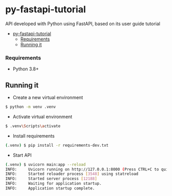 # py-fastapi-tutorial
API developed with Python using FastAPI, based on its user guide tutorial

- [py-fastapi-tutorial](#py-fastapi-tutorial)
    - [Requirements](#requirements)
  - [Running it](#running-it)

### Requirements
- Python 3.8+

## Running it
- Create a new virtual environment
```sh
$ python -m venv .venv
```

- Activate virtual environment
```sh
$ .venv\Scripts\activate
```

- Install requirements
```sh
(.venv) $ pip install -r requirements-dev.txt
```

- Start API
```sh
(.venv) $ uvicorn main:app --reload
INFO:     Uvicorn running on http://127.0.0.1:8000 (Press CTRL+C to quit)
INFO:     Started reloader process [3548] using statreload
INFO:     Started server process [12188]
INFO:     Waiting for application startup.
INFO:     Application startup complete.   
```